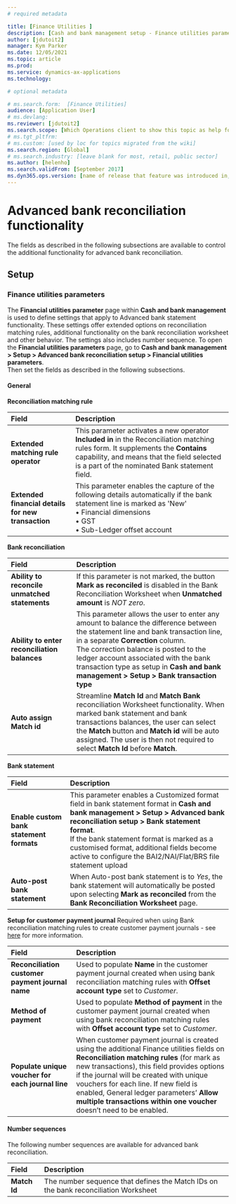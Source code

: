 ```yaml
---
# required metadata

title: [Finance Utilities ]
description: [Cash and bank management setup - Finance utilities parameters]
author: [jdutoit2]
manager: Kym Parker
ms.date: 12/05/2021
ms.topic: article
ms.prod: 
ms.service: dynamics-ax-applications
ms.technology: 

# optional metadata

# ms.search.form:  [Finance Utilities]
audience: [Application User]
# ms.devlang: 
ms.reviewer: [jdutoit2]
ms.search.scope: [Which Operations client to show this topic as help for, to be set by content strategist, see list here: https://microsoft.sharepoint.com/teams/DynDoc/_layouts/15/WopiFrame.aspx?sourcedoc={23419e1c-eb64-42e9-aa9b-79875b428718}&action=edit&wd=target%28Core-Dynamics-AX-CP-requirements%2Eone%7C4CC185C0%2DEFAA%2D42CD%2D94B9%2D8F2A45E7F61A%2FVersions-list-for-docs-topics%7CC14BE630%2D5151%2D49D6%2D8305%2D554B5084593C%2F%29]
# ms.tgt_pltfrm: 
# ms.custom: [used by loc for topics migrated from the wiki]
ms.search.region: [Global]
# ms.search.industry: [leave blank for most, retail, public sector]
ms.author: [helenho]
ms.search.validFrom: [September 2017]
ms.dyn365.ops.version: [name of release that feature was introduced in, see list here: https://microsoft.sharepoint.com/teams/DynDoc/_layouts/15/WopiFrame.aspx?sourcedoc={23419e1c-eb64-42e9-aa9b-79875b428718}&action=edit&wd=target%28Core-Dynamics-AX-CP-requirements%2Eone%7C4CC185C0%2DEFAA%2D42CD%2D94B9%2D8F2A45E7F61A%2FVersions-list-for-docs-topics%7CC14BE630%2D5151%2D49D6%2D8305%2D554B5084593C%2F%29]
---
```


# Advanced bank reconciliation functionality
The fields as described in the following subsections are available to control the additional functionality for advanced bank reconciliation.

## Setup
### Finance utilities parameters

The **Financial utilities parameter** page within **Cash and bank management** is used to define settings that apply to Advanced bank statement functionality. These settings offer extended options on reconciliation matching rules, additional functionality on the bank reconciliation worksheet and other behavior. The settings also includes number sequence.
To open the **Financial utilities parameters** page, go to **Cash and bank management > Setup > Advanced bank reconciliation setup > Financial utilities parameters**. <br>
Then set the fields as described in the following subsections.

#### General
**Reconciliation matching rule**

**Field** | **Description**
:--       |:--
**Extended matching rule operator** | This parameter activates a new operator **Included in** in the Reconciliation matching rules form. It supplements the **Contains** capability, and means that the field selected is a part of the nominated Bank statement field.
**Extended financial details for new transaction** | This parameter enables the capture of the following details automatically if the bank statement line is marked as 'New' <br> • Financial dimensions <br> • GST  <br> • Sub-Ledger offset account

**Bank reconciliation**

**Field** | **Description**
:--       |:--
**Ability to reconcile unmatched statements** | If this parameter is not marked, the button **Mark as reconciled** is disabled in the Bank Reconciliation Worksheet when **Unmatched amount** is _NOT zero_.
**Ability to enter reconciliation balances** | This parameter allows the user to enter any amount to balance the difference between the statement line and bank transaction line, in a separate **Correction** column. <br> The correction balance is posted to the ledger account associated with the bank transaction type as setup in **Cash and bank management > Setup > Bank transaction type**
**Auto assign Match id** | Streamline **Match Id** and **Match Bank** reconciliation Worksheet functionality. When marked bank statement and bank transactions balances, the user can select the **Match** button and **Match id** will be auto assigned. The user is then not required to select **Match Id** before **Match**.

**Bank statement**

**Field** | **Description**
:--       |:--
**Enable custom bank statement formats** | This parameter enables a Customized format field in bank statement format in **Cash and bank management > Setup > Advanced bank reconciliation setup > Bank statement format**. <br> If the bank statement format is marked as a customised format, additional fields become active to configure the BAI2/NAI/Flat/BRS file statement upload
**Auto-post bank statement** | When Auto-post bank statement is to _Yes_, the bank statement will automatically be posted upon selecting **Mark as reconciled** from the **Bank Reconciliation Worksheet** page.

**Setup for customer payment journal**
Required when using Bank reconciliation matching rules to create customer payment journals - see [here](Bank-reconciliation-matching-rules.md#customer-payment-and-settle-of-invoice-11) for more information.

**Field** | **Description**
:--       |:--
**Reconciliation customer payment journal name**  | Used to populate **Name** in the customer payment journal created when using bank reconciliation matching rules with **Offset account type** set to _Customer_.
**Method of payment**     | Used to populate **Method of payment** in the customer payment journal created when using bank reconciliation matching rules with **Offset account type** set to _Customer_.
**Populate unique voucher for each journal line** |	When customer payment journal is created using the additional Finance utilities fields on **Reconciliation  matching rules** (for mark as new transactions), this field provides options if the journal will be created with unique vouchers for each line. If new field is enabled, General ledger parameters’ **Allow multiple transactions within one voucher** doesn’t need to be enabled.

#### **Number sequences**
The following number sequences are available for advanced bank reconciliation.

**Field**     | **Description**
:--           |:--
**Match Id**  | The number sequence that defines the Match IDs on the bank reconciliation Worksheet
